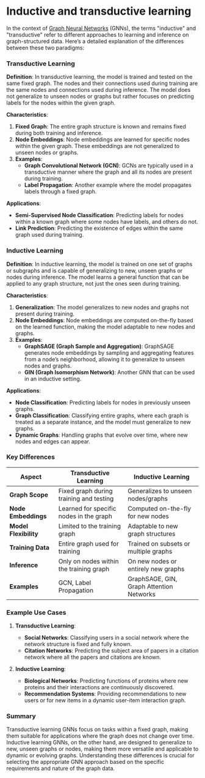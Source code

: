 # Inductive and transductive learning

In the context of [Graph Neural Networks](Graph%20Neural%20Network.md) (GNNs), the terms "inductive" and "transductive" refer to different approaches to learning and inference on graph-structured data. Here’s a detailed explanation of the differences between these two paradigms:

### Transductive Learning

**Definition**: In transductive learning, the model is trained and tested on the same fixed graph. The nodes and their connections used during training are the same nodes and connections used during inference. The model does not generalize to unseen nodes or graphs but rather focuses on predicting labels for the nodes within the given graph.

**Characteristics**:
1. **Fixed Graph**: The entire graph structure is known and remains fixed during both training and inference.
2. **Node Embeddings**: Node embeddings are learned for specific nodes within the given graph. These embeddings are not generalized to unseen nodes or graphs.
3. **Examples**: 
   - **Graph Convolutional Network (GCN)**: GCNs are typically used in a transductive manner where the graph and all its nodes are present during training.
   - **Label Propagation**: Another example where the model propagates labels through a fixed graph.

**Applications**:
- **Semi-Supervised Node Classification**: Predicting labels for nodes within a known graph where some nodes have labels, and others do not.
- **Link Prediction**: Predicting the existence of edges within the same graph used during training.

### Inductive Learning

**Definition**: In inductive learning, the model is trained on one set of graphs or subgraphs and is capable of generalizing to new, unseen graphs or nodes during inference. The model learns a general function that can be applied to any graph structure, not just the ones seen during training.

**Characteristics**:
1. **Generalization**: The model generalizes to new nodes and graphs not present during training.
2. **Node Embeddings**: Node embeddings are computed on-the-fly based on the learned function, making the model adaptable to new nodes and graphs.
3. **Examples**:
   - **GraphSAGE (Graph Sample and Aggregation)**: GraphSAGE generates node embeddings by sampling and aggregating features from a node’s neighborhood, allowing it to generalize to unseen nodes and graphs.
   - **GIN (Graph Isomorphism Network)**: Another GNN that can be used in an inductive setting.

**Applications**:
- **Node Classification**: Predicting labels for nodes in previously unseen graphs.
- **Graph Classification**: Classifying entire graphs, where each graph is treated as a separate instance, and the model must generalize to new graphs.
- **Dynamic Graphs**: Handling graphs that evolve over time, where new nodes and edges can appear.

### Key Differences

| Aspect                  | Transductive Learning                   | Inductive Learning                       |
|-------------------------|-----------------------------------------|------------------------------------------|
| **Graph Scope**         | Fixed graph during training and testing | Generalizes to unseen nodes/graphs       |
| **Node Embeddings**     | Learned for specific nodes in the graph | Computed on-the-fly for new nodes        |
| **Model Flexibility**   | Limited to the training graph           | Adaptable to new graph structures        |
| **Training Data**       | Entire graph used for training          | Trained on subsets or multiple graphs    |
| **Inference**           | Only on nodes within the training graph | On new nodes or entirely new graphs      |
| **Examples**            | GCN, Label Propagation                  | GraphSAGE, GIN, Graph Attention Networks |

### Example Use Cases

1. **Transductive Learning**:
   - **Social Networks**: Classifying users in a social network where the network structure is fixed and fully known.
   - **Citation Networks**: Predicting the subject area of papers in a citation network where all the papers and citations are known.

2. **Inductive Learning**:
   - **Biological Networks**: Predicting functions of proteins where new proteins and their interactions are continuously discovered.
   - **Recommendation Systems**: Providing recommendations to new users or for new items in a dynamic user-item interaction graph.

### Summary

Transductive learning GNNs focus on tasks within a fixed graph, making them suitable for applications where the graph does not change over time. Inductive learning GNNs, on the other hand, are designed to generalize to new, unseen graphs or nodes, making them more versatile and applicable to dynamic or evolving graphs. Understanding these differences is crucial for selecting the appropriate GNN approach based on the specific requirements and nature of the graph data.